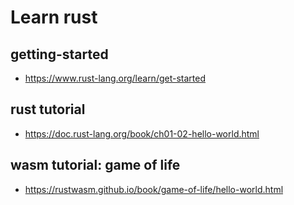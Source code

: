 # Learn rust

## getting-started

- https://www.rust-lang.org/learn/get-started

## rust tutorial

- https://doc.rust-lang.org/book/ch01-02-hello-world.html

## wasm tutorial: game of life

- https://rustwasm.github.io/book/game-of-life/hello-world.html
